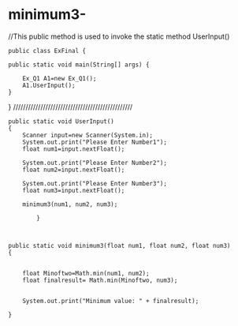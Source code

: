 # minimum3-



//This public method is used to invoke the static method UserInput()
	
	public class ExFinal {

	public static void main(String[] args) {

		Ex_Q1 A1=new Ex_Q1();
		A1.UserInput();
	}

	
}
////////////////////////////////////////////////


    public static void UserInput()
	{
		Scanner input=new Scanner(System.in);
		System.out.print("Please Enter Number1");
		float num1=input.nextFloat();
		
		System.out.print("Please Enter Number2");
		float num2=input.nextFloat();
		
		System.out.print("Please Enter Number3");
		float num3=input.nextFloat();
	
		minimum3(num1, num2, num3);
	
			}


	
	public static void minimum3(float num1, float num2, float num3)
	{
	
	
		float Minoftwo=Math.min(num1, num2);
		float finalresult= Math.min(Minoftwo, num3);
		
		
		System.out.print("Minimum value: " + finalresult);
		
	}
